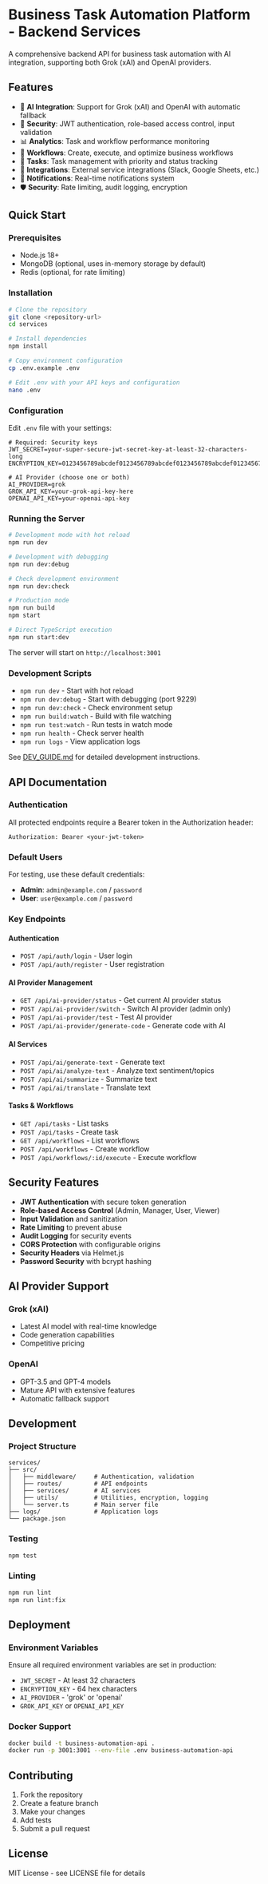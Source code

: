 # Business Task Automation Platform - Backend Services

A comprehensive backend API for business task automation with AI integration, supporting both Grok (xAI) and OpenAI providers.

## Features

- 🤖 **AI Integration**: Support for Grok (xAI) and OpenAI with automatic fallback
- 🔐 **Security**: JWT authentication, role-based access control, input validation
- 📊 **Analytics**: Task and workflow performance monitoring
- 🔄 **Workflows**: Create, execute, and optimize business workflows
- 📝 **Tasks**: Task management with priority and status tracking
- 🔗 **Integrations**: External service integrations (Slack, Google Sheets, etc.)
- 📧 **Notifications**: Real-time notifications system
- 🛡️ **Security**: Rate limiting, audit logging, encryption

## Quick Start

### Prerequisites

- Node.js 18+ 
- MongoDB (optional, uses in-memory storage by default)
- Redis (optional, for rate limiting)

### Installation

```bash
# Clone the repository
git clone <repository-url>
cd services

# Install dependencies
npm install

# Copy environment configuration
cp .env.example .env

# Edit .env with your API keys and configuration
nano .env
```

### Configuration

Edit `.env` file with your settings:

```env
# Required: Security keys
JWT_SECRET=your-super-secure-jwt-secret-key-at-least-32-characters-long
ENCRYPTION_KEY=0123456789abcdef0123456789abcdef0123456789abcdef0123456789abcdef

# AI Provider (choose one or both)
AI_PROVIDER=grok
GROK_API_KEY=your-grok-api-key-here
OPENAI_API_KEY=your-openai-api-key
```

### Running the Server

```bash
# Development mode with hot reload
npm run dev

# Development with debugging
npm run dev:debug

# Check development environment
npm run dev:check

# Production mode
npm run build
npm start

# Direct TypeScript execution
npm run start:dev
```

The server will start on `http://localhost:3001`

### Development Scripts

- `npm run dev` - Start with hot reload
- `npm run dev:debug` - Start with debugging (port 9229)
- `npm run dev:check` - Check environment setup
- `npm run build:watch` - Build with file watching
- `npm run test:watch` - Run tests in watch mode
- `npm run health` - Check server health
- `npm run logs` - View application logs

See [DEV_GUIDE.md](./DEV_GUIDE.md) for detailed development instructions.

## API Documentation

### Authentication

All protected endpoints require a Bearer token in the Authorization header:

```
Authorization: Bearer <your-jwt-token>
```

### Default Users

For testing, use these default credentials:

- **Admin**: `admin@example.com` / `password`
- **User**: `user@example.com` / `password`

### Key Endpoints

#### Authentication
- `POST /api/auth/login` - User login
- `POST /api/auth/register` - User registration

#### AI Provider Management
- `GET /api/ai-provider/status` - Get current AI provider status
- `POST /api/ai-provider/switch` - Switch AI provider (admin only)
- `POST /api/ai-provider/test` - Test AI provider
- `POST /api/ai-provider/generate-code` - Generate code with AI

#### AI Services
- `POST /api/ai/generate-text` - Generate text
- `POST /api/ai/analyze-text` - Analyze text sentiment/topics
- `POST /api/ai/summarize` - Summarize text
- `POST /api/ai/translate` - Translate text

#### Tasks & Workflows
- `GET /api/tasks` - List tasks
- `POST /api/tasks` - Create task
- `GET /api/workflows` - List workflows
- `POST /api/workflows` - Create workflow
- `POST /api/workflows/:id/execute` - Execute workflow

## Security Features

- **JWT Authentication** with secure token generation
- **Role-based Access Control** (Admin, Manager, User, Viewer)
- **Input Validation** and sanitization
- **Rate Limiting** to prevent abuse
- **Audit Logging** for security events
- **CORS Protection** with configurable origins
- **Security Headers** via Helmet.js
- **Password Security** with bcrypt hashing

## AI Provider Support

### Grok (xAI)
- Latest AI model with real-time knowledge
- Code generation capabilities
- Competitive pricing

### OpenAI
- GPT-3.5 and GPT-4 models
- Mature API with extensive features
- Automatic fallback support

## Development

### Project Structure

```
services/
├── src/
│   ├── middleware/     # Authentication, validation
│   ├── routes/         # API endpoints
│   ├── services/       # AI services
│   ├── utils/          # Utilities, encryption, logging
│   └── server.ts       # Main server file
├── logs/               # Application logs
└── package.json
```

### Testing

```bash
npm test
```

### Linting

```bash
npm run lint
npm run lint:fix
```

## Deployment

### Environment Variables

Ensure all required environment variables are set in production:

- `JWT_SECRET` - At least 32 characters
- `ENCRYPTION_KEY` - 64 hex characters
- `AI_PROVIDER` - 'grok' or 'openai'
- `GROK_API_KEY` or `OPENAI_API_KEY`

### Docker Support

```bash
docker build -t business-automation-api .
docker run -p 3001:3001 --env-file .env business-automation-api
```

## Contributing

1. Fork the repository
2. Create a feature branch
3. Make your changes
4. Add tests
5. Submit a pull request

## License

MIT License - see LICENSE file for details